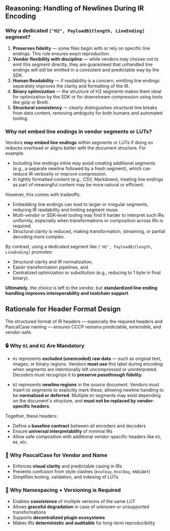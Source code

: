 ## Reasoning: Handling of Newlines During IR Encoding

### Why a dedicated `["H2", PayloadBitlength, LineEnding]` segment?

1. **Preserves fidelity** — some files begin with or rely on specific line endings. This rule ensures exact reproduction.
2. **Vendor flexibility with discipline** — while vendors may choose not to emit this segment directly, they are guaranteed that unhandled line endings will still be emitted in a consistent and predictable way by the SDK.
3. **Human Readability** — if readability is a concern, emitting line endings separately improves the clarity and formatting of the IR.
4. **Binary optimization** — the structure of H2 segments makes them ideal for optimization by the SDK or for downstream compression using tools like gzip or Brotli.
5. **Structural consistency** — clearly distinguishes structural line breaks from data content, removing ambiguity for both humans and automated tooling.

### Why not embed line endings in vendor segments or LUTs?

Vendors **may embed line endings** within segments or LUTs if doing so reduces overhead or aligns better with the document structure. For example:

* Including line endings inline may avoid creating additional segments (e.g., a separate newline followed by a fresh segment), which can reduce IR verbosity or improve compression.
* In tightly formatted content (e.g., CSV, Markdown), treating line endings as part of meaningful content may be more natural or efficient.

However, this comes with tradeoffs:

* Embedding line endings can lead to larger or irregular segments, reducing IR readability and limiting segment reuse.
* Multi-vendor or SDK-level tooling may find it harder to interpret such IRs uniformly, especially when transformations or composition across IRs is required.
* Structural clarity is reduced, making transformation, streaming, or partial decoding more complex.

By contrast, using a dedicated segment like `['H2', PayloadBitlength, LineEnding]` promotes:

* Structural clarity and IR normalization,
* Easier transformation pipelines, and
* Centralized optimization or substitution (e.g., reducing to 1 byte in final binary).

**Ultimately**, the choice is left to the vendor, but **standardized line ending handling improves interoperability and toolchain support**.

## Rationale for Header Format Design

The structured format of IR headers — especially the required headers and PascalCase naming — ensures CCCP remains predictable, extensible, and vendor-safe.

### 🔒 Why `H1` and `H2` Are Mandatory

- `H1` represents **excluded (unencoded) raw data** — such as original text, images, or binary regions.
  Vendors **must use** this label during encoding when segments are intentionally left uncompressed or uninterpreted.
  Decoders must recognize it to **preserve passthrough fidelity**.

- `H2` represents **newline regions** in the source document.
  Vendors must insert `H2` segments to explicitly mark these, allowing newline handling to be **normalized or deferred**.
  Multiple `H2` segments may exist depending on the document's structure, and **must not be replaced by vendor-specific headers**.

Together, these headers:
- Define a **baseline contract** between all encoders and decoders
- Ensure **universal interpretability** of minimal IRs
- Allow safe composition with additional vendor-specific headers like `H3`, `H4`, etc.

### 📐 Why PascalCase for Vendor and Name

- Enforces **visual clarity** and predictable casing in IRs
- Prevents confusion from style clashes (`knolbay`, `KnolBay`, `KNOLBAY`)
- Simplifies tooling, validation, and indexing of LUTs

### 🔄 Why Namespacing + Versioning is Required

- Enables **coexistence** of multiple versions of the same LUT
- Allows **graceful degradation** in case of unknown or unsupported transformations
- Supports **decentralized plugin ecosystems**
- Makes IRs **deterministic and auditable** for long-term reproducibility

